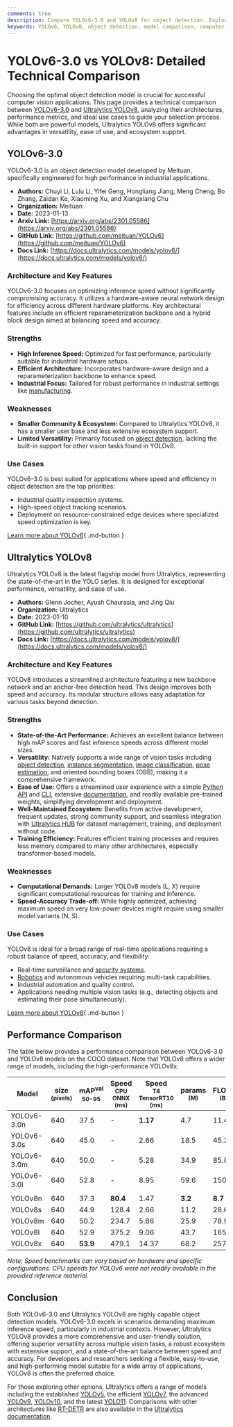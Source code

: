 ```yaml
---
comments: true
description: Compare YOLOv6-3.0 and YOLOv8 for object detection. Explore their architectures, strengths, and use cases to choose the best fit for your project.
keywords: YOLOv6, YOLOv8, object detection, model comparison, computer vision, machine learning, AI, Ultralytics, neural networks, YOLO models
---
```


# YOLOv6-3.0 vs YOLOv8: Detailed Technical Comparison

Choosing the optimal object detection model is crucial for successful computer vision applications. This page provides a technical comparison between [YOLOv6-3.0](https://github.com/meituan/YOLOv6) and [Ultralytics YOLOv8](https://github.com/ultralytics/ultralytics), analyzing their architectures, performance metrics, and ideal use cases to guide your selection process. While both are powerful models, Ultralytics YOLOv8 offers significant advantages in versatility, ease of use, and ecosystem support.

<script async src="https://cdn.jsdelivr.net/npm/chart.js"></script>
<script defer src="../../javascript/benchmark.js"></script>

<canvas id="modelComparisonChart" width="1024" height="400" active-models='["YOLOv6-3.0", "YOLOv8"]'></canvas>

## YOLOv6-3.0

YOLOv6-3.0 is an object detection model developed by Meituan, specifically engineered for high performance in industrial applications.

- **Authors:** Chuyi Li, Lulu Li, Yifei Geng, Hongliang Jiang, Meng Cheng, Bo Zhang, Zaidan Ke, Xiaoming Xu, and Xiangxiang Chu
- **Organization:** Meituan
- **Date:** 2023-01-13
- **Arxiv Link:** [https://arxiv.org/abs/2301.05586](https://arxiv.org/abs/2301.05586)
- **GitHub Link:** [https://github.com/meituan/YOLOv6](https://github.com/meituan/YOLOv6)
- **Docs Link:** [https://docs.ultralytics.com/models/yolov6/](https://docs.ultralytics.com/models/yolov6/)

### Architecture and Key Features

YOLOv6-3.0 focuses on optimizing inference speed without significantly compromising accuracy. It utilizes a hardware-aware neural network design for efficiency across different hardware platforms. Key architectural features include an efficient reparameterization backbone and a hybrid block design aimed at balancing speed and accuracy.

### Strengths

- **High Inference Speed:** Optimized for fast performance, particularly suitable for industrial hardware setups.
- **Efficient Architecture:** Incorporates hardware-aware design and a reparameterization backbone to enhance speed.
- **Industrial Focus:** Tailored for robust performance in industrial settings like [manufacturing](https://www.ultralytics.com/solutions/ai-in-manufacturing).

### Weaknesses

- **Smaller Community & Ecosystem:** Compared to Ultralytics YOLOv8, it has a smaller user base and less extensive ecosystem support.
- **Limited Versatility:** Primarily focused on [object detection](https://www.ultralytics.com/glossary/object-detection), lacking the built-in support for other vision tasks found in YOLOv8.

### Use Cases

YOLOv6-3.0 is best suited for applications where speed and efficiency in object detection are the top priorities:

- Industrial quality inspection systems.
- High-speed object tracking scenarios.
- Deployment on resource-constrained edge devices where specialized speed optimization is key.

[Learn more about YOLOv6](https://docs.ultralytics.com/models/yolov6/){ .md-button }

## Ultralytics YOLOv8

Ultralytics YOLOv8 is the latest flagship model from Ultralytics, representing the state-of-the-art in the YOLO series. It is designed for exceptional performance, versatility, and ease of use.

- **Authors:** Glenn Jocher, Ayush Chaurasia, and Jing Qiu
- **Organization:** Ultralytics
- **Date:** 2023-01-10
- **GitHub Link:** [https://github.com/ultralytics/ultralytics](https://github.com/ultralytics/ultralytics)
- **Docs Link:** [https://docs.ultralytics.com/models/yolov8/](https://docs.ultralytics.com/models/yolov8/)

### Architecture and Key Features

YOLOv8 introduces a streamlined architecture featuring a new backbone network and an anchor-free detection head. This design improves both speed and accuracy. Its modular structure allows easy adaptation for various tasks beyond detection.

### Strengths

- **State-of-the-Art Performance:** Achieves an excellent balance between high mAP scores and fast inference speeds across different model sizes.
- **Versatility:** Natively supports a wide range of vision tasks including [object detection](https://docs.ultralytics.com/tasks/detect/), [instance segmentation](https://docs.ultralytics.com/tasks/segment/), [image classification](https://docs.ultralytics.com/tasks/classify/), [pose estimation](https://docs.ultralytics.com/tasks/pose/), and oriented bounding boxes (OBB), making it a comprehensive framework.
- **Ease of Use:** Offers a streamlined user experience with a simple [Python API](https://docs.ultralytics.com/usage/python/) and [CLI](https://docs.ultralytics.com/usage/cli/), extensive [documentation](https://docs.ultralytics.com/), and readily available pre-trained weights, simplifying development and deployment.
- **Well-Maintained Ecosystem:** Benefits from active development, frequent updates, strong community support, and seamless integration with [Ultralytics HUB](https://hub.ultralytics.com/) for dataset management, training, and deployment without code.
- **Training Efficiency:** Features efficient training processes and requires less memory compared to many other architectures, especially transformer-based models.

### Weaknesses

- **Computational Demands:** Larger YOLOv8 models (L, X) require significant computational resources for training and inference.
- **Speed-Accuracy Trade-off:** While highly optimized, achieving maximum speed on very low-power devices might require using smaller model variants (N, S).

### Use Cases

YOLOv8 is ideal for a broad range of real-time applications requiring a robust balance of speed, accuracy, and flexibility:

- Real-time surveillance and [security systems](https://www.ultralytics.com/blog/security-alarm-system-projects-with-ultralytics-yolov8).
- [Robotics](https://www.ultralytics.com/glossary/robotics) and autonomous vehicles requiring multi-task capabilities.
- Industrial automation and quality control.
- Applications needing multiple vision tasks (e.g., detecting objects and estimating their pose simultaneously).

[Learn more about YOLOv8](https://docs.ultralytics.com/models/yolov8/){ .md-button }

## Performance Comparison

The table below provides a performance comparison between YOLOv6-3.0 and YOLOv8 models on the COCO dataset. Note that YOLOv8 offers a wider range of models, including the high-performance YOLOv8x.

| Model       | size<br><sup>(pixels) | mAP<sup>val<br>50-95 | Speed<br><sup>CPU ONNX<br>(ms) | Speed<br><sup>T4 TensorRT10<br>(ms) | params<br><sup>(M) | FLOPs<br><sup>(B) |
| ----------- | --------------------- | -------------------- | ------------------------------ | ----------------------------------- | ------------------ | ----------------- |
| YOLOv6-3.0n | 640                   | 37.5                 | -                              | **1.17**                            | 4.7                | 11.4              |
| YOLOv6-3.0s | 640                   | 45.0                 | -                              | 2.66                                | 18.5               | 45.3              |
| YOLOv6-3.0m | 640                   | 50.0                 | -                              | 5.28                                | 34.9               | 85.8              |
| YOLOv6-3.0l | 640                   | 52.8                 | -                              | 8.95                                | 59.6               | 150.7             |
|             |                       |                      |                                |                                     |                    |                   |
| YOLOv8n     | 640                   | 37.3                 | **80.4**                       | 1.47                                | **3.2**            | **8.7**           |
| YOLOv8s     | 640                   | 44.9                 | 128.4                          | 2.66                                | 11.2               | 28.6              |
| YOLOv8m     | 640                   | 50.2                 | 234.7                          | 5.86                                | 25.9               | 78.9              |
| YOLOv8l     | 640                   | 52.9                 | 375.2                          | 9.06                                | 43.7               | 165.2             |
| YOLOv8x     | 640                   | **53.9**             | 479.1                          | 14.37                               | 68.2               | 257.8             |

_Note: Speed benchmarks can vary based on hardware and specific configurations. CPU speeds for YOLOv6 were not readily available in the provided reference material._

## Conclusion

Both YOLOv6-3.0 and Ultralytics YOLOv8 are highly capable object detection models. YOLOv6-3.0 excels in scenarios demanding maximum inference speed, particularly in industrial contexts. However, Ultralytics YOLOv8 provides a more comprehensive and user-friendly solution, offering superior versatility across multiple vision tasks, a robust ecosystem with extensive support, and a state-of-the-art balance between speed and accuracy. For developers and researchers seeking a flexible, easy-to-use, and high-performing model suitable for a wide array of applications, YOLOv8 is often the preferred choice.

For those exploring other options, Ultralytics offers a range of models including the established [YOLOv5](https://docs.ultralytics.com/models/yolov5/), the efficient [YOLOv7](https://docs.ultralytics.com/models/yolov7/), the advanced [YOLOv9](https://docs.ultralytics.com/models/yolov9/), [YOLOv10](https://docs.ultralytics.com/models/yolov10/), and the latest [YOLO11](https://docs.ultralytics.com/models/yolo11/). Comparisons with other architectures like [RT-DETR](https://docs.ultralytics.com/models/rtdetr/) are also available in the [Ultralytics documentation](https://docs.ultralytics.com/).
